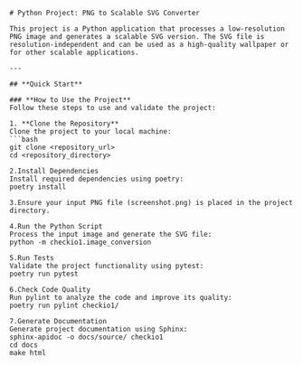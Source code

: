     # Python Project: PNG to Scalable SVG Converter

    This project is a Python application that processes a low-resolution PNG image and generates a scalable SVG version. The SVG file is resolution-independent and can be used as a high-quality wallpaper or for other scalable applications.

    ---

    ## **Quick Start**

    ### **How to Use the Project**
    Follow these steps to use and validate the project:

    1. **Clone the Repository**  
    Clone the project to your local machine:
    ```bash
    git clone <repository_url>
    cd <repository_directory>

    2.Install Dependencies
    Install required dependencies using poetry:
    poetry install

    3.Ensure your input PNG file (screenshot.png) is placed in the project directory.

    4.Run the Python Script
    Process the input image and generate the SVG file:
    python -m checkio1.image_conversion

    5.Run Tests
    Validate the project functionality using pytest:
    poetry run pytest

    6.Check Code Quality
    Run pylint to analyze the code and improve its quality:
    poetry run pylint checkio1/

    7.Generate Documentation
    Generate project documentation using Sphinx:
    sphinx-apidoc -o docs/source/ checkio1
    cd docs
    make html

